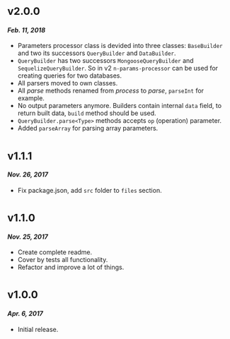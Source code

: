 # <sub>v2.0.0</sub>
#### _Feb. 11, 2018_

  * Parameters processor class is devided into three classes: `BaseBuilder` and two its successors `QueryBuilder` and `DataBuilder`.
  * `QueryBuilder` has two successors `MongooseQueryBuilder` and `SequelizeQueryBuilder`. So in v2 `n-params-processor` can be used for creating queries for two databases.
  * All parsers moved to own classes.
  * All _parse_ methods renamed from _process<Type>_ to _parse<Type>_, `parseInt` for example.
  * No output parameters anymore. Builders contain internal `data` field, to return built data, `build` method should be used.
  * `QueryBuilder.parse<Type>` methods accepts `op` (operation) parameter.
  * Added `parseArray` for parsing array parameters.

# <sub>v1.1.1</sub>
#### _Nov. 26, 2017_

  * Fix package.json, add `src` folder to `files` section.

# <sub>v1.1.0</sub>
#### _Nov. 25, 2017_

 * Create complete readme.
 * Cover by tests all functionality.
 * Refactor and improve a lot of things.
 
# <sub>v1.0.0</sub>
#### _Apr. 6, 2017_

 * Initial release.

